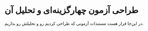 # طراحی آزمون چهارگزینه‌ای و تحلیل آن
در این‌جا قرار هست مستندات آزمونی که طراحی کردیم رو و تحلیلش رو بذاریم.